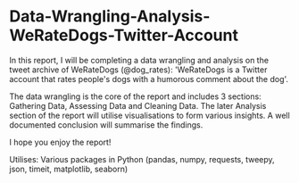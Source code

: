 # Data-Wrangling-Analysis-WeRateDogs-Twitter-Account
In this report, I will be completing a data wrangling and analysis on the tweet archive of WeRateDogs (@dog_rates): 'WeRateDogs is a Twitter account that rates people's dogs with a humorous comment about the dog'.

The data wrangling is the core of the report and includes 3 sections: Gathering Data, Assessing Data and Cleaning Data. The later Analysis section of the report will utilise visualisations to form various insights. A well documented conclusion will summarise the findings.

I hope you enjoy the report!



Utilises: Various packages in Python (pandas, numpy, requests, tweepy, json, timeit, matplotlib, seaborn)
